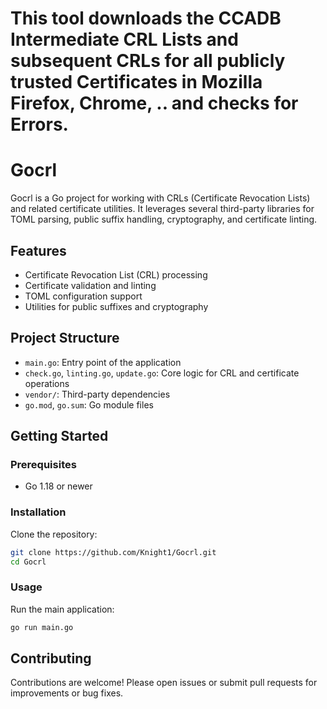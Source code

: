 # This tool downloads the CCADB Intermediate CRL Lists and subsequent CRLs for all publicly trusted Certificates in Mozilla Firefox, Chrome, .. and checks for Errors.

# Gocrl

Gocrl is a Go project for working with CRLs (Certificate Revocation Lists) and related certificate utilities. It leverages several third-party libraries for TOML parsing, public suffix handling, cryptography, and certificate linting.

## Features
- Certificate Revocation List (CRL) processing
- Certificate validation and linting
- TOML configuration support
- Utilities for public suffixes and cryptography

## Project Structure
- `main.go`: Entry point of the application
- `check.go`, `linting.go`, `update.go`: Core logic for CRL and certificate operations
- `vendor/`: Third-party dependencies
- `go.mod`, `go.sum`: Go module files

## Getting Started
### Prerequisites
- Go 1.18 or newer

### Installation
Clone the repository:
```sh
git clone https://github.com/Knight1/Gocrl.git
cd Gocrl
```

### Usage
Run the main application:
```sh
go run main.go
```

## Contributing
Contributions are welcome! Please open issues or submit pull requests for improvements or bug fixes.

